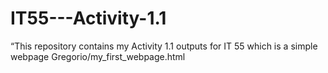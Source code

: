 # IT55---Activity-1.1
“This repository contains my Activity 1.1 outputs for IT 55 which is a simple webpage
Gregorio/my_first_webpage.html

